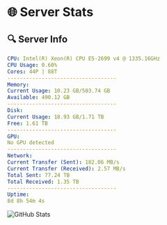 # 🌐 Server Stats
## 🔍 Server Info
```yaml
CPU: Intel(R) Xeon(R) CPU E5-2699 v4 @ 1335.16GHz
CPU Usage: 0.60%
Cores: 44P | 88T
-----------------------------------
Memory:
Current Usage: 10.23 GB/503.74 GB
Available: 490.12 GB
-----------------------------------
Disk:
Current Usage: 18.93 GB/1.71 TB
Free: 1.61 TB
-----------------------------------
GPU:
No GPU detected
-----------------------------------
Network:
Current Transfer (Sent): 182.06 MB/s
Current Transfer (Received): 2.57 MB/s
Total Sent: 77.24 TB
Total Received: 1.35 TB
-----------------------------------
Uptime:
8d 8h 54m 4s
```
![GitHub Stats](https://img.shields.io/badge/Updated-2025-02-16_07:37:22-blue)